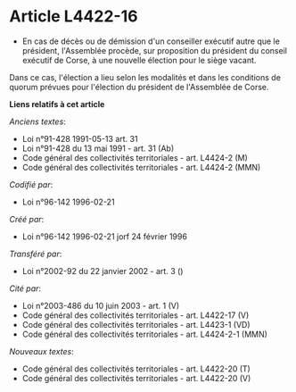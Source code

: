 # Article L4422-16

- En cas de décès ou de démission d'un conseiller exécutif autre que le président, l'Assemblée procède, sur proposition du
président du conseil exécutif de Corse, à une nouvelle élection pour le siège vacant.

Dans ce cas, l'élection a lieu selon les modalités et dans les conditions de quorum prévues pour l'élection du président de
l'Assemblée de Corse.

**Liens relatifs à cet article**

_Anciens textes_:

  - Loi n°91-428 1991-05-13 art. 31
  - Loi n°91-428 du 13 mai 1991 - art. 31 (Ab)
  - Code général des collectivités territoriales - art. L4424-2 (M)
  - Code général des collectivités territoriales - art. L4424-2 (MMN)

_Codifié par_:

  - Loi n°96-142 1996-02-21

_Créé par_:

  - Loi n°96-142 1996-02-21 jorf 24 février 1996

_Transféré par_:

  - Loi n°2002-92 du 22 janvier 2002 - art. 3 ()

_Cité par_:

  - Loi n°2003-486 du 10 juin 2003 - art. 1 (V)
  - Code général des collectivités territoriales - art. L4422-17 (V)
  - Code général des collectivités territoriales - art. L4423-1 (VD)
  - Code général des collectivités territoriales - art. L4424-2-1 (MMN)

_Nouveaux textes_:

  - Code général des collectivités territoriales - art. L4422-20 (T)
  - Code général des collectivités territoriales - art. L4422-20 (V)
